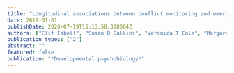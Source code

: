 ```yaml
---
title: "Longitudinal associations between conflict monitoring and emergent academic skills: An event-related potentials study"
date: 2019-01-01
publishDate: 2020-07-19T15:13:50.308004Z
authors: ["Elif Isbell", "Susan D Calkins", "Veronica T Cole", "Margaret M Swingler", "Esther M Leerkes"]
publication_types: ["2"]
abstract: ""
featured: false
publication: "*Developmental psychobiology*"
---
```


